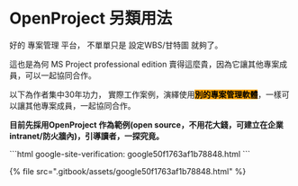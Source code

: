 # OpenProject 另類用法

好的 專案管理 平台， 不單單只是  設定WBS/甘特圖 就夠了。

這也是為何 MS Project professional edition 賣得這麼貴，因為它讓其他專案成員，可以一起協同合作。

以下為作者集中30年功力， 實際工作案例，演繹使用<mark style="background-color:orange;">**別的專案管理軟體**</mark>，一樣可以讓其他專案成員，一起協同合作。&#x20;

**目前先採用OpenProject 作為範例(open source，不用花大錢，可建立在企業intranet/防火牆內)，引導讀者，一探究竟。**&#x20;


<meta name="google-site-verification" content="hwkotx1SDsErXy_l9oABt1e_nghzRhJs4-uGf16GzfE" />
```html
google-site-verification: google50f1763af1b78848.html
```

{% file src=".gitbook/assets/google50f1763af1b78848.html" %}
